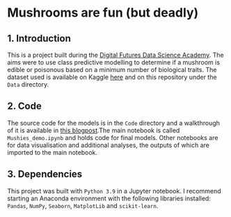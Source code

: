 # Mushrooms are fun (but deadly)

## 1. Introduction
This is a project built during the [Digital Futures Data Science Academy](https://digitalfutures.com/). The aims were to use class predictive modelling to determine if a mushroom is edible or poisonous based on a minimum number of biological traits. The dataset used is available on Kaggle [here](https://www.kaggle.com/datasets/uciml/mushroom-classification) and on this repository under the `Data` directory.

## 2. Code
The source code for the models is in the `Code` directory and a walkthrough of it is available in [this blogpost](https://amishabhojwani.github.io/posts/2022/03-mushrooms).The main notebook is called `Mushies_demo.ipynb` and holds code for final models. Other notebooks are for data visualisation and additional analyses, the outputs of which are imported to the main notebook.

## 3. Dependencies
This project was built with `Python 3.9` in a Jupyter notebook. I recommend starting an Anaconda environment with the following libraries installed: `Pandas`, `NumPy`, `Seaborn`, `MatplotLib` and `scikit-learn`.